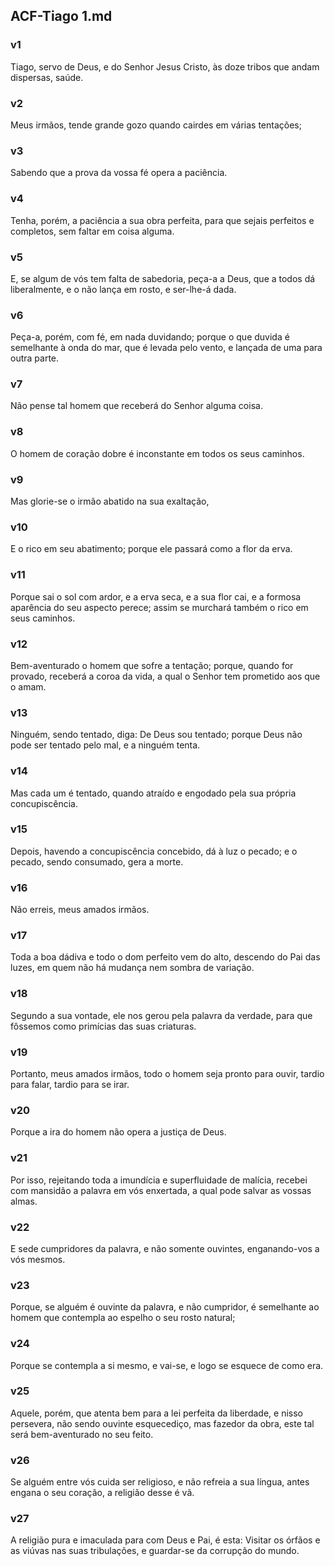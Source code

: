 ## ACF-Tiago 1.md
### v1
 Tiago, servo de Deus, e do Senhor Jesus Cristo, às doze tribos que andam dispersas, saúde.
### v2
 Meus irmãos, tende grande gozo quando cairdes em várias tentações;
### v3
 Sabendo que a prova da vossa fé opera a paciência.
### v4
 Tenha, porém, a paciência a sua obra perfeita, para que sejais perfeitos e completos, sem faltar em coisa alguma.
### v5
 E, se algum de vós tem falta de sabedoria, peça-a a Deus, que a todos dá liberalmente, e o não lança em rosto, e ser-lhe-á dada.
### v6
 Peça-a, porém, com fé, em nada duvidando; porque o que duvida é semelhante à onda do mar, que é levada pelo vento, e lançada de uma para outra parte.
### v7
 Não pense tal homem que receberá do Senhor alguma coisa.
### v8
 O homem de coração dobre é inconstante em todos os seus caminhos.
### v9
 Mas glorie-se o irmão abatido na sua exaltação,
### v10
 E o rico em seu abatimento; porque ele passará como a flor da erva.
### v11
 Porque sai o sol com ardor, e a erva seca, e a sua flor cai, e a formosa aparência do seu aspecto perece; assim se murchará também o rico em seus caminhos.
### v12
 Bem-aventurado o homem que sofre a tentação; porque, quando for provado, receberá a coroa da vida, a qual o Senhor tem prometido aos que o amam.
### v13
 Ninguém, sendo tentado, diga: De Deus sou tentado; porque Deus não pode ser tentado pelo mal, e a ninguém tenta.
### v14
 Mas cada um é tentado, quando atraído e engodado pela sua própria concupiscência.
### v15
 Depois, havendo a concupiscência concebido, dá à luz o pecado; e o pecado, sendo consumado, gera a morte.
### v16
 Não erreis, meus amados irmãos.
### v17
 Toda a boa dádiva e todo o dom perfeito vem do alto, descendo do Pai das luzes, em quem não há mudança nem sombra de variação.
### v18
 Segundo a sua vontade, ele nos gerou pela palavra da verdade, para que fôssemos como primícias das suas criaturas.
### v19
 Portanto, meus amados irmãos, todo o homem seja pronto para ouvir, tardio para falar, tardio para se irar.
### v20
 Porque a ira do homem não opera a justiça de Deus.
### v21
 Por isso, rejeitando toda a imundícia e superfluidade de malícia, recebei com mansidão a palavra em vós enxertada, a qual pode salvar as vossas almas.
### v22
 E sede cumpridores da palavra, e não somente ouvintes, enganando-vos a vós mesmos.
### v23
 Porque, se alguém é ouvinte da palavra, e não cumpridor, é semelhante ao homem que contempla ao espelho o seu rosto natural;
### v24
 Porque se contempla a si mesmo, e vai-se, e logo se esquece de como era.
### v25
 Aquele, porém, que atenta bem para a lei perfeita da liberdade, e nisso persevera, não sendo ouvinte esquecediço, mas fazedor da obra, este tal será bem-aventurado no seu feito.
### v26
 Se alguém entre vós cuida ser religioso, e não refreia a sua língua, antes engana o seu coração, a religião desse é vã.
### v27
 A religião pura e imaculada para com Deus e Pai, é esta: Visitar os órfãos e as viúvas nas suas tribulações, e guardar-se da corrupção do mundo.
